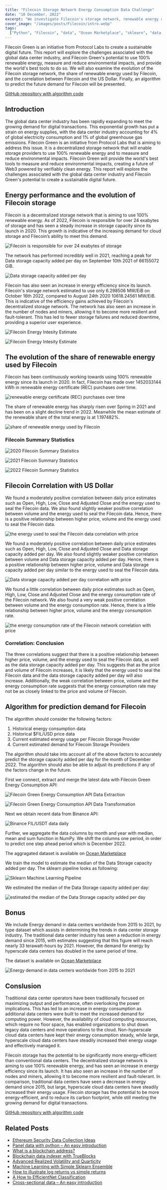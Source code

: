 ```yaml
---
title: "Filecoin Storage Network Energy Consumption Data Challenge"
date: "10 December, 2022"
excerpt: "We investigate Filecoin's storage network, renewable energy use, and USD/Filecoin correlation, plus a prediction algorithm for future Filecoin demand."
cover_image: "/images/posts/Filecoin/intro.webp"
tags:
  ["Python", "Filecoin", "data", "Ocean Marketplace", "sklearn", "data science"]
---
```


Filecoin Green is an initiative from Protocol Labs to create a sustainable digital future. This report will explore the challenges associated with the global data center industry, and Filecoin Green's potential to use 100% renewable energy, measure and reduce environmental impacts, and provide the world's best tools to do so. We will also examine the evolution of the Filecoin storage network, the share of renewable energy used by Filecoin, and the correlation between Filecoin and the US Dollar. Finally, an algorithm to predict the future demand for Filecoin will be presented.

[GitHub repository with algorithm code](https://github.com/Pfed-prog/Filecoin-Challenge)

## Introduction

The global data center industry has been rapidly expanding to meet the growing demand for digital transactions. This exponential growth has put a strain on energy supplies, with the data center industry accounting for 4% of global electricity consumption and 1% of global greenhouse gas emissions. Filecoin Green is an initiative from Protocol Labs that is aiming to address this issue. It is a decentralized storage network that will enable storage providers to use 100% renewable energy and to measure and reduce environmental impacts. Filecoin Green will provide the world's best tools to measure and reduce environmental impacts, creating a future of Web3 powered by verifiably clean energy. This report will explore the challenges associated with the global data center industry and Filecoin Green's potential to create a sustainable digital future.

## Energy performance and the evolution of Filecoin storage

Filecoin is a decentralized storage network that is aiming to use 100% renewable energy.
As of 2022, Filecoin is responsible for over 24 exabytes of storage and has seen a steady increase in storage capacity since its launch in 2020. This growth is indicative of the increasing demand for cloud storage and Filecoin’s ability to meet this demand.

![Filecoin is responsible for over 24 exabytes of storage](/images/posts/Filecoin/1.webp)

The network has performed incredibly well in 2021, reaching a peak for Data storage capacity added per day on September 10th 2021 of 66155072 GiB.

![Data storage capacity added per day](/images/posts/Filecoin/2.webp)

Filecoin has also seen an increase in energy efficiency since its launch. Filecoin's storage network estimated to use only 6.298506 MW/EiB on October 16th 2022, compared to August 24th 2020 10618.24561 MW/EiB. This is indicative of the efficiency gains achieved by Filecoin's decentralized storage network.
The network has also seen an increase in the number of nodes and miners, allowing it to become more resilient and fault-tolerant. This has led to fewer storage failures and reduced downtime, providing a superior user experience.

![Filecoin Energy Intesity Estimate](/images/posts/Filecoin/3.webp)

![Filecoin Energy Intesity Estimate](/images/posts/Filecoin/4.webp)

## The evolution of the share of renewable energy used by Filecoin

Filecoin has been continuously working towards using 100% renewable energy since its launch in 2020. In fact, Filecoin has made over 1452033144 kWh in renewable energy certificate (REC) purchases over time.

![renewable energy certificate (REC) purchases over time](/images/posts/Filecoin/5.webp)

The share of renewable energy has sharply risen over Spring in 2021 and has been on a slight decline trend in 2022. Meanwhile the mean estimate of the renewable share of the total energy is at 1.197482%.

![share of renewable energy used by Filecoin](/images/posts/Filecoin/6.webp)

### Filecoin Summary Statistics

![2020 Filecoin Summary Statistics](/images/posts/Filecoin/7.webp)

![2021 Filecoin Summary Statistics](/images/posts/Filecoin/8.webp)

![2022 Filecoin Summary Statistics](/images/posts/Filecoin/9.webp)

## Filecoin Correlation with US Dollar

We found a moderately positive correlation between daily price estimates such as Open, High, Low, Close and Adjusted Close and the energy used to seal the Filecoin data. We also found slightly weaker positive correlation between volume and the energy used to seal the Filecoin data. Hence, there is a positive relationship between higher price, volume and the energy used to seal the Filecoin data.

![the energy used to seal the Filecoin data correlation with price](/images/posts/Filecoin/10.webp)

We found a moderately positive correlation between daily price estimates such as Open, High, Low, Close and Adjusted Close and Data storage capacity added per day. We also found slightly weaker positive correlation between volume and Data storage capacity added per day. Hence, there is a positive relationship between higher price, volume and Data storage capacity added per day similar to the energy used to seal the Filecoin data.

![Data storage capacity added per day correlation with price](/images/posts/Filecoin/11.webp)

We found a little correlation between daily price estimates such as Open, High, Low, Close and Adjusted Close and the energy consumption rate of the Filecoin network. We also found a very weak positive correlation between volume and the energy consumption rate. Hence, there is a little relationship between higher price, volume and the energy consumption rate.

![the energy consumption rate of the Filecoin network correlation with price](/images/posts/Filecoin/12.webp)

### Correlation: Conclusion

The three correlations suggest that there is a positive relationship between higher price, volume, and the energy used to seal the Filecoin data, as well as the data storage capacity added per day. This suggests that as the price and volume of Filecoin increases, it is likely that the energy used to seal the Filecoin data and the data storage capacity added per day will also increase. Additionally, the weak correlation between price, volume and the energy consumption rate suggests that the energy consumption rate may not be as closely linked to the price and volume of Filecoin.

## Algorithm for prediction demand for Filecoin

The algorithm should consider the following factors:

1. Historical energy consumption data
2. Historical $FIL/USD price data
3. Current estimated energy usage per Filecoin Storage Provider
4. Current estimated demand for Filecoin Storage Providers

The algorithm should take into account all of the above factors to accurately predict the storage capacity added per day for the month of December 2022. The algorithm should also be able to adjust its predictions if any of the factors change in the future.

First we connect, extract and merge the latest data with Filecoin Green Energy Consumption API:

![Filecoin Green Energy Consumption API Data Extraction](/images/posts/Filecoin/13.webp)

![Filecoin Green Energy Consumption API Data Transformation](/images/posts/Filecoin/14.webp)

Next we obtain recent data from Binance API:

![Binance FIL/USDT data daily](/images/posts/Filecoin/15.webp)

Further, we aggregate the data columns by month and year with median, mean and sum function in NumPy. We shift the columns one period, in order to predict one step ahead period which is December 2022.

The aggragated dataset is available on [Ocean Marketplace](https://market.oceanprotocol.com/asset/did:op:557997940dedae59b0b3c072fe08d1405ba8a77bdf11600c21e20f72131e0aa3)

We train the model to estimate the median of the Data Storage capacity added per day. The sklearn pipeline looks as following:

![Sklearn Machine Learning Pipeline](/images/posts/Filecoin/16.webp)

We estimated the median of the Data Storage capacity added per day:

![estimated the median of the Data Storage capacity added per day](/images/posts/Filecoin/17.webp)

## Bonus

We include Energy demand in data centers worldwide from 2015 to 2021, by type dataset which assists in determining the trends in data center storage industry.
The traditional data center industry has seen a reduction in energy demand since 2015, with estimates suggesting that this figure will reach nearly 33 terawatt-hours by 2021. However, the demand for energy by hyperscale data centers has doubled in the same period of time.

The dataset is available on [Ocean Marketplace](https://market.oceanprotocol.com/asset/did:op:e25a4d0341637e9bb6269aea05bb7bb03c14b3c73836faedc1b5328dd4eb77f1)

![Energy demand in data centers worldwide from 2015 to 2021](/images/posts/Filecoin/18.webp)

## Conslusion

Traditional data center operators have been traditionally focused on maximizing output and performance, often overlooking the power implications. This has led to an increase in energy consumption as additional data centers were built to meet the increased demand for computing power. However, the availability of cloud computing resources, which require no floor space, has enabled organizations to shut down legacy data centers and move operations to the cloud. Non-hyperscale cloud data centers have kept their energy consumption steady, while large, hyperscale cloud data centers have steadily increased their energy usage and effectively managed it.

Filecoin storage has the potential to be significantly more energy-efficient than conventional data centers. The decentralized storage network is aiming to use 100% renewable energy, and has seen an increase in energy efficiency since its launch. It has also seen an increase in the number of nodes and miners, allowing it to become more resilient and fault-tolerant. In comparison, traditional data centers have seen a decrease in energy demand since 2015, but large, hyperscale cloud data centers have steadily increased their energy usage. Filecoin storage has the potential to be more energy-efficient, and to reduce its carbon footprint, while still meeting the growing demand for digital transactions.

[GitHub repository with algorithm code](https://github.com/Pfed-prog/Filecoin-Challenge)

## Related Posts

- [Ethereum Security Data Collection Ideas](https://dspyt.com/data_collection_ideas)
- [Panel data with python – An easy introduction](https://dspyt.com/panel-data-econometrics-an-introduction-with-an-example-in-python)
- [What is a blockchain address?](https://dspyt.com/what-is-blockchain-address)
- [Blockchain data indexer with TrueBlocks](https://dspyt.com/blockchain-data-indexer-with-trueblocks)
- [Advanced Realized Volatility and Quarticity](https://dspyt.com/advanced-realized-volatility-and-quarticity)
- [Machine Learning with Simple Sklearn Ensemble](https://dspyt.com/machine-learning-simple-sklearn-ensemble)
- [How to illustrate log returns vs simple returns](https://dspyt.com/simple-returns-log-return-and-volatility-simple-introduction)
- [A How to EfficientNet Classification](https://dspyt.com/efficientnet-classification)
- [Cross-sectional data – An easy introduction](https://dspyt.com/cross-sectional-data-an-easy-introduction)
